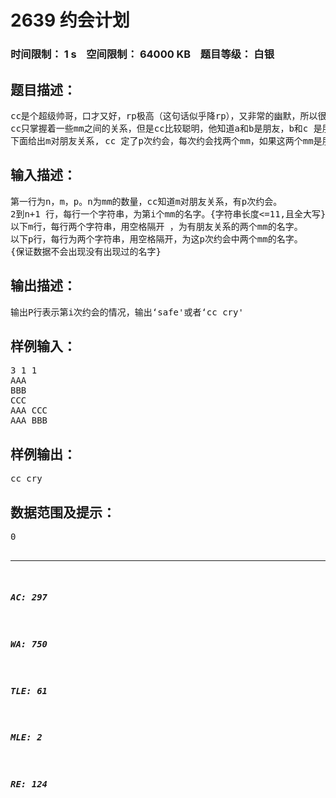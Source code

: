 # 2639 约会计划   
### 时间限制： 1 s&nbsp;&nbsp;&nbsp;&nbsp;空间限制： 64000 KB&nbsp;&nbsp;&nbsp;&nbsp;题目等级： 白银  
## 题目描述：  

<pre>
cc是个超级帅哥，口才又好，rp极高（这句话似乎降rp），又非常的幽默，所以很多mm都跟他关系不错。然而，最关键的是，cc能够很好的调解各各妹妹间的关系。mm之间的关系及其复杂，cc必须严格掌握她们之间的朋友关系，好一起约她们出去，cc要是和不是朋友的两个mm出去玩，后果不堪设想……  
cc只掌握着一些mm之间的关系，但是cc比较聪明，他知道a和b是朋友，b和c 是朋友，那么a和c也是朋友。  
下面给出m对朋友关系, cc 定了p次约会，每次约会找两个mm，如果这两个mm是朋友，那么不会出乱子，输出‘safe'，要是不是朋友，那么cc必然会挨……，输出‘cc cry'
</pre>
  
  
## 输入描述：  

<pre>
第一行为n，m，p。n为mm的数量，cc知道m对朋友关系，有p次约会。  
2到n+1 行，每行一个字符串，为第i个mm的名字。{字符串长度<=11,且全大写}  
以下m行，每行两个字符串，用空格隔开 ，为有朋友关系的两个mm的名字。  
以下p行，每行为两个字符串，用空格隔开，为这p次约会中两个mm的名字。  
{保证数据不会出现没有出现过的名字}
</pre>
  
  
## 输出描述：  

<pre>
输出P行表示第i次约会的情况，输出‘safe'或者‘cc cry'
</pre>
  
  
## 样例输入：  

<pre>
3 1 1  
AAA  
BBB  
CCC  
AAA CCC  
AAA BBB
</pre>
  
  
## 样例输出：  

<pre>
cc cry
</pre>
  
  
## 数据范围及提示：  

<pre>
0<m<=2008  
0<p<=2008
</pre>
  
  
***  

##### AC: 297  
##### WA: 750  
##### TLE: 61  
##### MLE: 2  
##### RE: 124  
